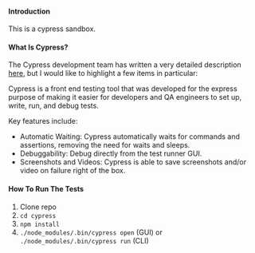 #### Introduction
This is a cypress sandbox.

#### What Is Cypress?
The Cypress development team has written a very detailed description [here](https://docs.cypress.io/guides/overview/why-cypress.html), but I would like to highlight a few items in particular:

Cypress is a front end testing tool that was developed for the express purpose of making it easier for developers and QA engineers to set up, write, run, and debug tests.

Key features include:
- Automatic Waiting: Cypress automatically waits for commands and assertions, removing the need for waits and sleeps.
- Debuggability: Debug directly from the test runner GUI.
- Screenshots and Videos: Cypress is able to save screenshots and/or video on failure right of the box.

#### How To Run The Tests
1. Clone repo
2. `cd cypress`
3. `npm install`
4. `./node_modules/.bin/cypress open` (GUI) or `./node_modules/.bin/cypress run` (CLI)
